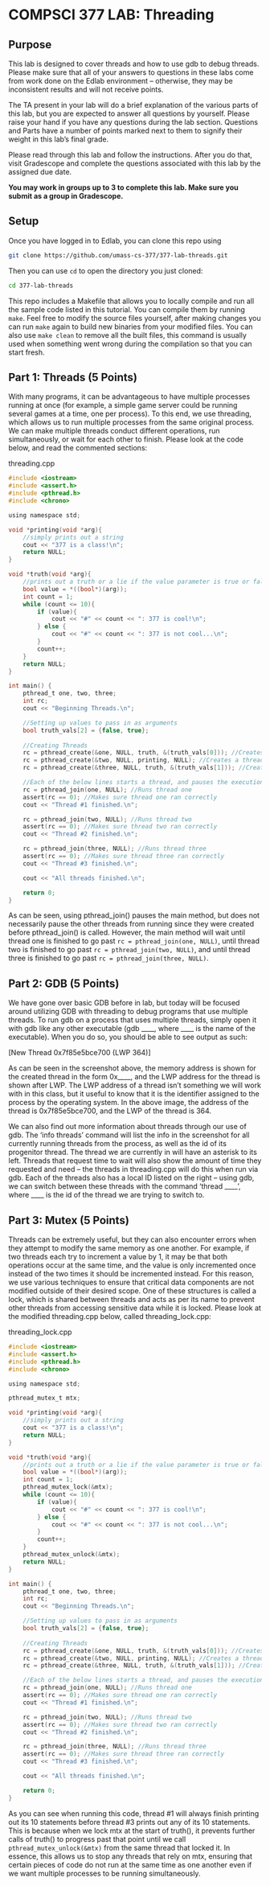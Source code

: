 # COMPSCI 377 LAB: Threading

## Purpose

This lab is designed to cover threads and how to use gdb to debug threads. Please make sure that all of your answers to questions in these labs come from work done on the Edlab environment – otherwise, they may be inconsistent results and will not receive points.

The TA present in your lab will do a brief explanation of the various parts of this lab, but you are expected to answer all questions by yourself. Please raise your hand if you have any questions during the lab section. Questions and Parts have a number of points marked next to them to signify their weight in this lab’s final grade.

Please read through this lab and follow the instructions. After you do that, visit Gradescope and complete the questions associated with this lab by the assigned due date.

**You may work in groups up to 3 to complete this lab. Make sure you submit as a group in Gradescope.**

## Setup

Once you have logged in to Edlab, you can clone this repo using

```bash
git clone https://github.com/umass-cs-377/377-lab-threads.git
```

Then you can use `cd` to open the directory you just cloned:

```bash
cd 377-lab-threads
```

This repo includes a Makefile that allows you to locally compile and run all the sample code listed in this tutorial. You can compile them by running `make`. Feel free to modify the source files yourself, after making changes you can run `make` again to build new binaries from your modified files. You can also use `make clean` to remove all the built files, this command is usually used when something went wrong during the compilation so that you can start fresh.

## Part 1: Threads (5 Points)

With many programs, it can be advantageous to have multiple processes running at once (for example, a simple game server could be running several games at a time, one per process). To this end, we use threading, which allows us to run multiple processes from the same original process. We can make multiple threads conduct different operations, run simultaneously, or wait for each other to finish. Please look at the code below, and read the commented sections:

threading.cpp
```c
#include <iostream>
#include <assert.h> 
#include <pthread.h> 
#include <chrono>

using namespace std;

void *printing(void *arg){
	//simply prints out a string
	cout << "377 is a class!\n";
	return NULL;
}

void *truth(void *arg){
	//prints out a truth or a lie if the value parameter is true or false, respectively
	bool value = *((bool*)(arg));
	int count = 1;
	while (count <= 10){
		if (value){
			cout << "#" << count << ": 377 is cool!\n";
		} else {
			cout << "#" << count << ": 377 is not cool...\n";
		}
		count++;
	}
	return NULL;
}

int main() {
	pthread_t one, two, three;
	int rc;
	cout << "Beginning Threads.\n";

	//Setting up values to pass in as arguments
	bool truth_vals[2] = {false, true};
	
	//Creating Threads
	rc = pthread_create(&one, NULL, truth, &(truth_vals[0])); //Creates a thread that will run the truth() method with the parameter of 'false'
	rc = pthread_create(&two, NULL, printing, NULL); //Creates a thread that will run the printing() method
	rc = pthread_create(&three, NULL, truth, &(truth_vals[1])); //Creates a thread that will run the truth() method with the parameter of 'true'

	//Each of the below lines starts a thread, and pauses the execution of the main function until each of them is finished.
	rc = pthread_join(one, NULL); //Runs thread one
	assert(rc == 0); //Makes sure thread one ran correctly
	cout << "Thread #1 finished.\n";

	rc = pthread_join(two, NULL); //Runs thread two
	assert(rc == 0); //Makes sure thread two ran correctly
	cout << "Thread #2 finished.\n";

	rc = pthread_join(three, NULL); //Runs thread three
	assert(rc == 0); //Makes sure thread three ran correctly
	cout << "Thread #3 finished.\n";

	cout << "All threads finished.\n";

	return 0;
}
```

As can be seen, using pthread_join() pauses the main method, but does not necessarily pause the other threads from running since they were created before pthread_join() is called. However, the main method will wait until thread one is finished to go past `rc = pthread_join(one, NULL)`, until thread two is finished to go past `rc = pthread_join(two, NULL)`, and until thread three is finished to go past `rc = pthread_join(three, NULL)`.

## Part 2: GDB (5 Points)

We have gone over basic GDB before in lab, but today will be focused around utilizing GDB with threading to debug programs that use multiple threads. To run gdb on a process that uses multiple threads, simply open it with gdb like any other executable (gdb \_\_\_\_, where \_\_\_\_ is the name of the executable). When you do so, you should be able to see output as such:
 
 \[New Thread 0x7f85e5bce700 (LWP 364)]

As can be seen in the screenshot above, the memory address is shown for the created thread in the form 0x\_\_\_\_, and the LWP address for the thread is shown after LWP. The LWP address of a thread isn’t something we will work with in this class, but it useful to know that it is the identifier assigned to the process by the operating system. In the above image, the address of the thread is 0x7f85e5bce700, and the LWP of the thread is 364.

We can also find out more information about threads through our use of gdb. The ‘info threads’ command will list the info in the screenshot for all currently running threads from the process, as well as the id of its progenitor thread. The thread we are currently in will have an asterisk to its left. Threads that request time to wait will also show the amount of time they requested and need – the threads in threading.cpp will do this when run via gdb. Each of the threads also has a local ID listed on the right – using gdb, we can switch between these threads with the command ‘thread \_\_\_\_’, where \_\_\_\_ is the id of the thread we are trying to switch to.

## Part 3: Mutex (5 Points)

Threads can be extremely useful, but they can also encounter errors when they attempt to modify the same memory as one another. For example, if two threads each try to increment a value by 1, it may be that both operations occur at the same time, and the value is only incremented once instead of the two times it should be incremented instead. For this reason, we use various techniques to ensure that critical data components are not modified outside of their desired scope. One of these structures is called a lock, which is shared between threads and acts as per its name to prevent other threads from accessing sensitive data while it is locked. Please look at the modified threading.cpp below, called threading_lock.cpp:

threading_lock.cpp
```c
#include <iostream>
#include <assert.h>
#include <pthread.h> 
#include <chrono>

using namespace std;

pthread_mutex_t mtx;

void *printing(void *arg){
	//simply prints out a string
	cout << "377 is a class!\n";
	return NULL;
}

void *truth(void *arg){
	//prints out a truth or a lie if the value parameter is true or false, respectively
	bool value = *((bool*)(arg));
	int count = 1;
	pthread_mutex_lock(&mtx);
	while (count <= 10){
		if (value){
			cout << "#" << count << ": 377 is cool!\n";
		} else {
			cout << "#" << count << ": 377 is not cool...\n";
		}
		count++;
	}
	pthread_mutex_unlock(&mtx);
	return NULL;
}

int main() {
	pthread_t one, two, three;
	int rc;
	cout << "Beginning Threads.\n";

	//Setting up values to pass in as arguments
	bool truth_vals[2] = {false, true};
	
	//Creating Threads
	rc = pthread_create(&one, NULL, truth, &(truth_vals[0])); //Creates a thread that will run the truth() method with the parameter of 'false'
	rc = pthread_create(&two, NULL, printing, NULL); //Creates a thread that will run the printing() method
	rc = pthread_create(&three, NULL, truth, &(truth_vals[1])); //Creates a thread that will run the truth() method with the parameter of 'true'

	//Each of the below lines starts a thread, and pauses the execution of the main function until each of them is finished.
	rc = pthread_join(one, NULL); //Runs thread one
	assert(rc == 0); //Makes sure thread one ran correctly
	cout << "Thread #1 finished.\n";

	rc = pthread_join(two, NULL); //Runs thread two
	assert(rc == 0); //Makes sure thread two ran correctly
	cout << "Thread #2 finished.\n";

	rc = pthread_join(three, NULL); //Runs thread three
	assert(rc == 0); //Makes sure thread three ran correctly
	cout << "Thread #3 finished.\n";

	cout << "All threads finished.\n";

	return 0;
}
```

As you can see when running this code, thread #1 will always finish printing out its 10 statements before thread #3 prints out any of its 10 statements. This is because when we lock mtx at the start of truth(), it prevents further calls of truth() to progress past that point until we call `pthread_mutex_unlock(&mtx)` from the same thread that locked it. In essence, this allows us to stop any threads that rely on mtx, ensuring that certain pieces of code do not run at the same time as one another even if we want multiple processes to be running simultaneously.

